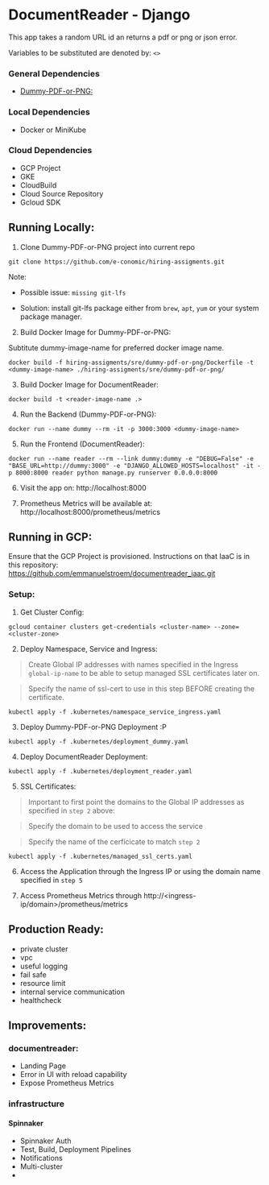 # DocumentReader - Django
This app takes a random URL id an returns a pdf or png or json error.

Variables to be substituted are denoted by: `<>`

### General Dependencies
- [Dummy-PDF-or-PNG:](https://github.com/e-conomic/hiring-assigments/tree/master/sre/dummy-pdf-or-png)

### Local Dependencies
- Docker or MiniKube

### Cloud Dependencies
- GCP Project
- GKE
- CloudBuild
- Cloud Source Repository
- Gcloud SDK


## Running Locally:

1. Clone Dummy-PDF-or-PNG project into current repo
```
git clone https://github.com/e-conomic/hiring-assigments.git
```
Note:
- Possible issue:  `missing git-lfs`

- Solution: install git-lfs package either from `brew`, `apt`, `yum` or your system package manager.

2. Build Docker Image for Dummy-PDF-or-PNG:

Subtitute dummy-image-name for preferred docker image name.
```
docker build -f hiring-assigments/sre/dummy-pdf-or-png/Dockerfile -t <dummy-image-name> ./hiring-assigments/sre/dummy-pdf-or-png/
```

3. Build Docker Image for DocumentReader:
```
docker build -t <reader-image-name .>
```

4. Run the Backend (Dummy-PDF-or-PNG):
```
docker run --name dummy --rm -it -p 3000:3000 <dummy-image-name>
```

5. Run the Frontend (DocumentReader):
```
docker run --name reader --rm --link dummy:dummy -e "DEBUG=False" -e "BASE_URL=http://dummy:3000" -e "DJANGO_ALLOWED_HOSTS=localhost" -it -p 8000:8000 reader python manage.py runserver 0.0.0.0:8000
```

6. Visit the app on: http://localhost:8000

7. Prometheus Metrics will be available at: http://localhost:8000/prometheus/metrics


## Running in GCP:

Ensure that the GCP Project is provisioned.
Instructions on that IaaC is in this repository:
https://github.com/emmanuelstroem/documentreader_iaac.git

### Setup:
1. Get Cluster Config:

```
gcloud container clusters get-credentials <cluster-name> --zone=<cluster-zone>
```

2. Deploy Namespace, Service and Ingress:
>Create Global IP addresses with names specified in the Ingress `global-ip-name` to be able to setup managed SSL certificates later on.

>Specify the name of ssl-cert to use in this step BEFORE creating the certificate.

```
kubectl apply -f .kubernetes/namespace_service_ingress.yaml
```

3. Deploy Dummy-PDF-or-PNG Deployment :P
```
kubectl apply -f .kubernetes/deployment_dummy.yaml
```

4. Deploy DocumentReader Deployment:
```
kubectl apply -f .kubernetes/deployment_reader.yaml
```

5. SSL Certificates:
>Important to first point the domains to the Global IP addresses as specified in `step 2` above:

>Specify the domain to be used to access the service

> Specify the name of the cerficicate to match `step 2`
```
kubectl apply -f .kubernetes/managed_ssl_certs.yaml
```

6. Access the Application through the Ingress IP or using the domain name specified in `step 5`

7. Access Prometheus Metrics through http://<ingress-ip/domain>/prometheus/metrics



## Production Ready:
- private cluster
- vpc
- useful logging
- fail safe
- resource limit
- internal service communication
- healthcheck

## Improvements:
### documentreader:
- Landing Page
- Error in UI with reload capability
- Expose Prometheus Metrics

### infrastructure
#### Spinnaker
- Spinnaker Auth
- Test, Build, Deployment Pipelines
- Notifications
- Multi-cluster
-
